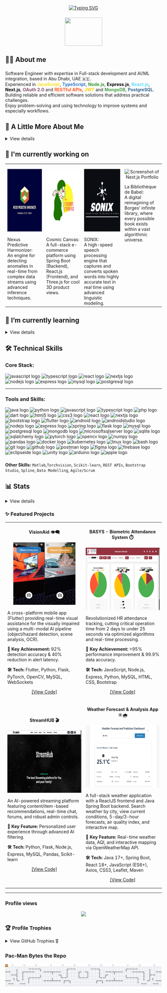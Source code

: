 <!-- <h2 align="center">Hi 👋! name is Mahmoud</h2> -->
<div align="center">
<a href="https://git.io/typing-svg"><img src="https://readme-typing-svg.demolab.com?font=Press+Start+2P&size=20&duration=7000&pause=2000&color=CC00F7&center=true&width=1100&height=50&lines=Sisyphus+is+Happily+Rolling+the+Stone%2C+and+So+Am+I;Possibilities.*;This+statement+cannot+be+proven!;There+is+no+royal+road+to+geometry.;The+Map+is+Not+the+Territory;Standing+On+The+Shoulders+Of+Giants." alt="Typing SVG" /></a>
</div>

###

<div align="center">
 <p><img height="90" style: src="https://media.giphy.com/media/hvRJCLFzcasrR4ia7z/giphy.gif" width="120" /><p/> 
</div>

###
<h2 align="left">🙋‍♂️ About me</h2>

###

<p align="left">
  Software Engineer with expertise in Full-stack development and AI/ML integration, based in Abu Dhabi, UAE 🇦🇪.  <br/>
  Experienced in  
<span style="color: #F7DF1E;"><b>JavaScript</b></span>,  
<span style="color: #3178C6;"><b>TypeScript</b></span>,  
<span style="color: #339933;"><b>Node.js</b></span>,  
<span style="color: #000000;"><b>Express.js</b></span>,  
<span style="color: #61DAFB;"><b>React.js</b></span>,  
<span style="color: #000000;"><b>Next.js</b></span>,  
<span style="color: #854F6C;"><b>OAuth 2.0</b></span> and <span style="color: #FF5722;"><b>RESTful APIs</b></span>,  
<span style="color: #FFCC00;"><b>JWT</b></span> and <span style="color: #47A248;"><b>MongoDB</b></span>,  
<span style="color: #336791;"><b>PostgreSQL</b></span>.  
  <br/>
  Building reliable and efficient software solutions that address practical challenges. <br/>
  Enjoy problem-solving and using technology to improve systems and especially workflows.
</p>

###

<h2 align="left">🚀 A Little More About Me</h2>
<details>
<summary> View details</summary>

<br> <!-- Add a little space after the summary for visual separation -->

<p align="left">- 🔭 I’m currently working as a <b>Software Engineer (Full Stack & AI/ML Eng)</b> @ <b>IEEE</b>, focusing on impactful projects like <b>VisionAid aka BlinkAI</b>.

<br>- 🌱 I’m continuously exploring advanced **AI/ML techniques**, **scalable cloud architectures (AWS, Kubernetes)**, and **distributed systems**.

<br>- 🎯 Driven by building accessible technology, like the **VisionAid** app helping visually impaired users navigate their environment with **92% accuracy**.

<br>- 💡 Proven ability to dramatically improve system performance, evidenced by reducing HR processing time from **48 hours to under 25 seconds** for the BASYS project.
<!-- <br>- 🎓 **Honors Graduate** in Software Engineering from Al Ain University (3.81 CGPA).-->
<br>- 🏆 Proud recipient of many awards in diverse fields of Software Engineering.</p>

</details>

###

## 🔭 I'm currently working on

<table>
  <tr>
    <td valign="top">
      <p align="center">
        <img src="assets\Nexus.png" alt="Nexus Predictive Harmonizer Diagram/Concept" width="400" height="200"/>
      </p>
      Nexus Predictive Harmonizer: <br> An engine for detecting anomalies in real-time from complex data streams using advanced inference techniques.
    </td>
    <td valign="top">
      <p align="center">
        <img src="assets\CC.png" alt="Cosmic Canvas UI/3D Model Screenshot" width="400" height="200"/>
      </p>
      Cosmic Canvas: <br> A full-stack e-commerce platform using Spring Boot (Backend), React.js (Frontend), and Three.js for cool 3D product views.
    </td>
    <td valign="top">
      <p align="center">
        <img src="assets\SNX.png" alt="Screenshot of Sonix" width="400" height="200"/>
      </p>
      SONIX: <br> A high-speed speech processing engine that captures and converts spoken words into highly accurate text in real time using advanced linguistic modeling.
    </td>
    <td valign="top">
      <p align="center">
        <img src="assets\La Bibliothèque de Babel.png" alt="Screenshot of Next.js Portfolio" width="400" height="200"/>
      </p>
      La Bibliothèque de Babel: <br> A digital reimagining of Borges' infinite library, where every possible book exists within a vast algorithmic universe.
    </td>
  </tr>
</table>

###

## 🌱 I’m currently learning
<details>
<summary> View details</summary>

<br> <!-- Ensures markdown parsing for list -->

* Improving my knowledge of **web application security**.
* Learning also rigorous testing through **Test-Driven Development (TDD)**.
* Focusing more on **database performance tuning** (PostgreSQL/MySQL) trying to use Apache Kafka.

</details>

###

<h2 align="left">🛠️ Technical Skills</h2>

### Core Stack:
<div align="Left">

  <img src="https://cdn.simpleicons.org/javascript/F7DF1E" height="30" alt="javascript logo" width="40" />
  <img src="https://cdn.jsdelivr.net/gh/devicons/devicon/icons/typescript/typescript-original.svg" height="30" alt="typescript logo" width="40" />
  <img src="https://cdn.jsdelivr.net/gh/devicons/devicon/icons/react/react-original.svg" height="30" alt="react logo" width="40" />
  <img src="https://cdn.simpleicons.org/nextdotjs/000000" height="30" alt="nextjs logo" width="40" />
  <img src="https://cdn.simpleicons.org/nodedotjs/339933" height="30" alt="nodejs logo" width="40" />
  <img src="https://skillicons.dev/icons?i=express" height="30" alt="express logo" width="40" />
  <img src="https://cdn.jsdelivr.net/gh/devicons/devicon/icons/mysql/mysql-original.svg" height="30" alt="mysql logo" width="40" />
  <img src="https://cdn.jsdelivr.net/gh/devicons/devicon/icons/postgresql/postgresql-original.svg" height="30" alt="postgresql logo" width="40" />
</div>

---

### Tools and Skills:
<div align="left">

  <img src="https://cdn.jsdelivr.net/gh/devicons/devicon/icons/java/java-original.svg" height="30" alt="java logo" width="40" />
  <img src="https://cdn.simpleicons.org/python/3776AB" height="30" alt="python logo" width="40" />
  <img src="https://cdn.simpleicons.org/javascript/F7DF1E" height="30" alt="javascript logo" width="40" />
  <img src="https://cdn.jsdelivr.net/gh/devicons/devicon/icons/typescript/typescript-original.svg" height="30" alt="typescript logo" width="40" />
  <img src="https://cdn.jsdelivr.net/gh/devicons/devicon/icons/php/php-original.svg" height="30" alt="php logo" width="40" />
  <img src="https://cdn.simpleicons.org/dart/0175C2" height="30" alt="dart logo" width="40" />
  <img src="https://cdn.jsdelivr.net/gh/devicons/devicon/icons/html5/html5-original.svg" height="30" alt="html5 logo" width="40" />
  <img src="https://cdn.jsdelivr.net/gh/devicons/devicon/icons/css3/css3-original.svg" height="30" alt="css3 logo" width="40" />
  <img src="https://cdn.jsdelivr.net/gh/devicons/devicon/icons/react/react-original.svg" height="30" alt="react logo" width="40" />
  <img src="https://cdn.simpleicons.org/nextdotjs/000000" height="30" alt="nextjs logo" width="40" />
  <img src="https://cdn.jsdelivr.net/gh/devicons/devicon/icons/bootstrap/bootstrap-original.svg" height="30" alt="bootstrap logo" width="40" />
  <img src="https://cdn.simpleicons.org/flutter/02569B" height="30" alt="flutter logo" width="40" />
  <img src="https://cdn.simpleicons.org/android/3DDC84" height="30" alt="android logo" width="40" />
  <img src="https://cdn.jsdelivr.net/gh/devicons/devicon/icons/androidstudio/androidstudio-original.svg" height="30" alt="androidstudio logo" width="40" />
  <img src="https://cdn.simpleicons.org/nodedotjs/339933" height="30" alt="nodejs logo" width="40" />
  <img src="https://skillicons.dev/icons?i=express" height="30" alt="express logo" width="40" />
  <img src="https://cdn.jsdelivr.net/gh/devicons/devicon/icons/spring/spring-original.svg" height="30" alt="spring logo" width="40" />
  <img src="https://skillicons.dev/icons?i=flask" height="30" alt="flask logo" width="40" />
  <img src="https://cdn.jsdelivr.net/gh/devicons/devicon/icons/mysql/mysql-original.svg" height="30" alt="mysql logo" width="40" />
  <img src="https://cdn.jsdelivr.net/gh/devicons/devicon/icons/postgresql/postgresql-original.svg" height="30" alt="postgresql logo" width="40" />
  <img src="https://cdn.jsdelivr.net/gh/devicons/devicon/icons/mongodb/mongodb-original.svg" height="30" alt="mongodb logo" width="40" />
  <img src="https://cdn.jsdelivr.net/gh/devicons/devicon/icons/microsoftsqlserver/microsoftsqlserver-plain.svg" height="30" alt="microsoftsqlserver logo" width="40" />
  <img src="https://cdn.jsdelivr.net/gh/devicons/devicon/icons/sqlite/sqlite-original.svg" height="30" alt="sqlite logo" width="40" />
  <img src="https://cdn.jsdelivr.net/gh/devicons/devicon/icons/sqlalchemy/sqlalchemy-original.svg" height="30" alt="sqlalchemy logo" width="40" />
  <img src="https://cdn.jsdelivr.net/gh/devicons/devicon/icons/pytorch/pytorch-original.svg" height="30" alt="pytorch logo" width="40" />
  <img src="https://cdn.simpleicons.org/opencv/5C3EE8" height="30" alt="opencv logo" width="40" />
  <img src="https://cdn.simpleicons.org/numpy/013243" height="30" alt="numpy logo" width="40" />
  <img src="https://cdn.simpleicons.org/pandas/150458" height="30" alt="pandas logo" width="40" />
  <img src="https://cdn.jsdelivr.net/gh/devicons/devicon/icons/docker/docker-original.svg" height="30" alt="docker logo" width="40" />
  <img src="https://cdn.jsdelivr.net/gh/devicons/devicon/icons/kubernetes/kubernetes-plain.svg" height="30" alt="kubernetes logo" width="40" />
  <img src="https://cdn.simpleicons.org/linux/FCC624" height="30" alt="linux logo" width="40" />
  <img src="https://cdn.simpleicons.org/gnubash/4EAA25" height="30" alt="bash logo" width="40" />
  <img src="https://cdn.jsdelivr.net/gh/devicons/devicon/icons/git/git-original.svg" height="30" alt="git logo" width="40" />
  <img src="https://cdn.jsdelivr.net/gh/devicons/devicon/icons/github/github-original.svg" height="30" alt="github logo" width="40" />
  <img src="https://cdn.simpleicons.org/postman/FF6C37" height="30" alt="postman logo" width="40" />
  <img src="https://cdn.simpleicons.org/figma/F24E1E" height="30" alt="figma logo" width="40" />
  <img src="https://cdn.simpleicons.org/firebase/FFCA28" height="30" alt="firebase logo" width="40" />
  <img src="https://cdn.simpleicons.org/eclipseide/2C2255" height="30" alt="eclipseide logo" width="40" />
  <img src="https://cdn.simpleicons.org/unity/FFFFFF" height="30" alt="unity logo" width="40" />
  <img src="https://cdn.simpleicons.org/arduino/00979D" height="30" alt="arduino logo" width="40" />
  <img src="https://cdn.simpleicons.org/apple/000000" height="30" alt="apple logo" width="40" />
</div>

###
**Other Skills:** `Matlab`,`Torchvision`, `Scikit-learn`, `REST APIs`, `Bootstrap Studio`, `Spline`, `Data Modelling`, `Agile/Scrum`

###

<h2 align="left">📊 Stats</h2>
<details>
<summary> View details</summary>

<br> <!-- Add a little space after the summary -->

<div align="center">
  <img src="https://github-readme-stats.vercel.app/api?username=Eng-M-Abdrabbou&hide_title=false&hide_rank=false&show_icons=true&include_all_commits=true&count_private=true&disable_animations=false&theme=midnight-purple&locale=en&hide=contribs&rank_icon=github&hide_border=false" height="150" alt="stats graph"  />
  <img src="https://streak-stats.demolab.com?user=Eng-M-Abdrabbou&locale=en&mode=daily&theme=midnight-purple&hide_border=false&border_radius=5" height="150" alt="streak graph"  />
</div>
<div align="center">
  <img src="https://github-readme-stats.vercel.app/api/top-langs?username=Eng-M-Abdrabbou&locale=en&hide_title=false&layout=compact&hide=html&langs_count=20&theme=midnight-purple&hide_border=false" height="300" alt="languages graph" />
</div>

</details>

###

### ✨ Featured Projects

<table>
<tr>
<td width="50%">
<h4 align="center">VisionAid 👁️‍🗨️</h4>
<p align="center">
  <img src="assets\Photos_0ieqY6zk6V.jpg" alt="VisionAid Demo" width="200" height="200"/> <!-- Optional: Project Image/GIF -->
</p>
<p>A cross-platform mobile app (Flutter) providing real-time visual assistance for the visually impaired using a multi-modal AI pipeline (object/hazard detection, scene analysis, OCR).</p>
<p><strong>🚀 Key Achievement:</strong> 92% detection accuracy & 40% reduction in alert latency.</p>
<p><strong>🛠️ Tech:</strong> Flutter, Python, Flask, PyTorch, OpenCV, MySQL, WebSockets</p>
<p align="center">
  <a href="https://github.com/Eng-M-Abdrabbou/Full-Stack_AI-VisualAid_Flutter_Python" target="_blank">[View Code]</a> 
  <!-- | <a href="YOUR_VISIONAID_DEMO_LINK" target="_blank">[Live Demo/Video (Optional)]</a> -->
</p>
</td>
<td width="50%">
<h4 align="center">BASYS - Biometric Attendance System ⏱️</h4>
<p align="center">
  <img src="assets\Dshbrd.png" alt="BASYS Demo" width="400" height="200"/> <!-- Optional: Project Image/GIF -->
</p>
<p>Revolutionized HR attendance tracking, cutting critical operation time from 2 days to under 25 seconds via optimized algorithms and real-time processing.</p>
<p><strong>🚀 Key Achievement:</strong> >95% performance improvement & 99.9% data accuracy.</p>
<p><strong>🛠️ Tech:</strong> JavaScript, Node.js, Express, Python, MySQL, HTML, CSS, Bootstrap</p>
<p align="center">
  <a href="https://github.com/Eng-M-Abdrabbou/Biometric-Attendance-HR-System-NodeJS-ExpressJS" target="_blank">[View Code]</a> 
  <!-- | <a href="YOUR_BASYS_DEMO_LINK" target="_blank">[Live Demo/Video (Optional)]</a> -->
</p>
</td>
</tr>
<tr>
<td width="50%">
<h4 align="center">StreamHUB 🎬</h4>
<p align="center">
  <img src="assets\Picture1.png" alt="StreamHUB Demo" width="400" height="200"/> <!-- Optional: Project Image/GIF -->
</p>
<p>An AI-powered streaming platform featuring content/item-based recommendations, real-time chat, forums, and robust admin controls.</p>
<p><strong>🚀 Key Feature:</strong> Personalized user experience through advanced AI filtering.</p>
<p><strong>🛠️ Tech:</strong> Python, Flask, Node.js, Express, MySQL, Pandas, Scikit-learn</p>
<p align="center">
  <a href="https://github.com/Eng-M-Abdrabbou/StreamHUB-Platform-Fullstack-NodeJS-ExpressJS" target="_blank">[View Code]</a> 
  <!-- | <a href="YOUR_STREAMHUB_DEMO_LINK" target="_blank">[Live Demo/Video (Optional)]</a> -->
</p>
</td>
<td width="50%">
<h4 align="center">Weather Forecast & Analysis App ☀️🌧️</h4>
<p align="center">
  <img src="assets\WthrInfo.png" alt="Weather App Demo" width="400" height="200"/> <!-- Optional: Project Image/GIF -->
</p>
<p>A full-stack weather application with a ReactJS frontend and Java Spring Boot backend. Search weather by city, view current conditions, 5-day/3-hour forecasts, air quality index, and interactive map.</p>
<p><strong>🚀 Key Feature:</strong> Real-time weather data, AQI, and interactive mapping via OpenWeatherMap API.</p>
<p><strong>🛠️ Tech:</strong> Java 17+, Spring Boot, React 18+, JavaScript (ES6+), Axios, CSS3, Leaflet, Maven</p>
<p align="center">
  <a href="https://github.com/Eng-M-Abdrabbou/Weather_Prediction_Analysis-FullStack-App" target="_blank">[View Code]</a> 
  <!-- | <a href="YOUR_WEATHERAPP_DEMO_LINK" target="_blank">[Live Demo/Video (Optional)]</a> -->
</p>
</td>
</tr>
</table>

---


### **Profile views**
<div align="center">
  <img src="https://profile-counter.glitch.me/Eng-M-Abdrabbou/count.svg?"  />
</div>



### 🏆 **Profile Trophies**
<details>
  <summary>View GitHub Trophies 🎖️</summary>
  
  <br/>

  [![trophy](https://github-profile-trophy.vercel.app/?username=Eng-M-Abdrabbou&theme=dark_lover&no-bg=true&rank=-C&margin-w=25&title=-issues,-pullrequests,-reviews)](https://github.com/ryo-ma/github-profile-trophy)

</details>



### **Pac-Man Bytes the Repo**
<picture>
  <source media="(prefers-color-scheme: dark)" srcset="https://raw.githubusercontent.com/Eng-M-Abdrabbou/Eng-M-Abdrabbou/output/pacman-contribution-graph-dark.svg">
  <source media="(prefers-color-scheme: light)" srcset="https://raw.githubusercontent.com/Eng-M-Abdrabbou/Eng-M-Abdrabbou/output/pacman-contribution-graph.svg">
  <img alt="pacman contribution graph" src="https://raw.githubusercontent.com/Eng-M-Abdrabbou/Eng-M-Abdrabbou/output/pacman-contribution-graph.svg">
</picture>



<!-- <div align="center">
  
  <a href="xyz" target="_blank" rel="noreferrer"><img src="https://raw.githubusercontent.com/maurodesouza/profile-readme-generator/master/src/assets/icons/social/linkedin/default.svg" width="52" height="40" alt="linkedin logo"  /></a>
 
  <a href="xyz" target="_blank" rel="noreferrer"><img src="https://raw.githubusercontent.com/maurodesouza/profile-readme-generator/master/src/assets/icons/social/whatsapp/default.svg" width="52" height="40" alt="whatsapp logo"  /></a>
  
  <a href="mailto:Mahmoud.F.Abdrabbou@gmail.com" target="_blank" rel="noreferrer"><img src="https://raw.githubusercontent.com/maurodesouza/profile-readme-generator/master/src/assets/icons/social/gmail/default.svg" width="52" height="40" alt="gmail logo"  /></a>

</div> -->

###
